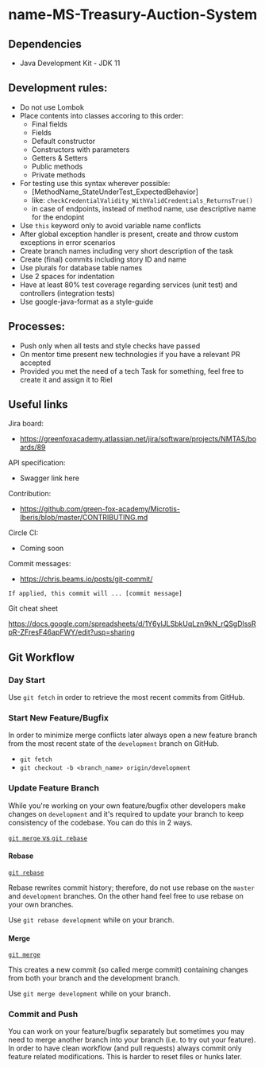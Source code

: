 # name-MS-Treasury-Auction-System

## Dependencies

- Java Development Kit - JDK 11

## Development rules:

- Do not use Lombok
- Place contents into classes accoring to this order:
  - Final fields
  - Fields
  - Default constructor
  - Constructors with parameters
  - Getters & Setters
  - Public methods
  - Private methods
- For testing use this syntax wherever possible: 
  - [MethodName_StateUnderTest_ExpectedBehavior]
  - like: `checkCredentialValidity_WithValidCredentials_ReturnsTrue()`
  - in case of endpoints, instead of method name, use descriptive name for the endopint
- Use `this` keyword only to avoid variable name conflicts
- After global exception handler is present, create and throw custom exceptions in error scenarios
- Create branch names including very short description of the task
- Create (final) commits including story ID and name
- Use plurals for database table names
- Use 2 spaces for indentation
- Have at least 80% test coverage regarding services (unit test) and controllers (integration tests)
- Use google-java-format as a style-guide

## Processes:
- Push only when all tests and style checks have passed
- On mentor time present new technologies if you have a relevant PR accepted
- Provided you met the need of a tech Task for something, feel free to create it and assign it to Riel

## Useful links


Jira board:

- https://greenfoxacademy.atlassian.net/jira/software/projects/NMTAS/boards/89

API specification:

- Swagger link here

Contribution:

- https://github.com/green-fox-academy/Microtis-Iberis/blob/master/CONTRIBUTING.md

Circle CI:

- Coming soon

Commit messages:

- https://chris.beams.io/posts/git-commit/

`If applied, this commit will ... [commit message]`

Git cheat sheet

https://docs.google.com/spreadsheets/d/1Y6ylJLSbkUqLzn9kN_rQSgDlssRpR-ZFresF46apFWY/edit?usp=sharing

## Git Workflow

### Day Start

Use `git fetch` in order to retrieve the most recent commits from GitHub.

### Start New Feature/Bugfix

In order to minimize merge conflicts later always open a new feature branch from the most recent state of the `development` branch on GitHub.

- `git fetch`
- `git checkout -b <branch_name> origin/development`

### Update Feature Branch

While you're working on your own feature/bugfix other developers make changes on `development` and it's required to update your branch to keep consistency of the codebase. You can do this in 2 ways.

[`git merge` vs `git rebase`](https://www.atlassian.com/git/tutorials/merging-vs-rebasing)

#### Rebase

[`git rebase`](https://www.atlassian.com/git/tutorials/rewriting-history/git-rebase)

Rebase rewrites commit history; therefore, do not use rebase on the `master` and `development` branches.
On the other hand feel free to use rebase on your own branches.

Use `git rebase development` while on your branch.

#### Merge

[`git merge`](https://www.atlassian.com/git/tutorials/using-branches/git-merge)

This creates a new commit (so called merge commit) containing changes from both your branch and the development branch.

Use `git merge development` while on your branch.

### Commit and Push

You can work on your feature/bugfix separately but sometimes you may need to merge another branch into your branch (i.e. to try out your feature). In order to have clean workflow (and pull requests) always commit only feature related modifications. This is harder to reset files or hunks later.
